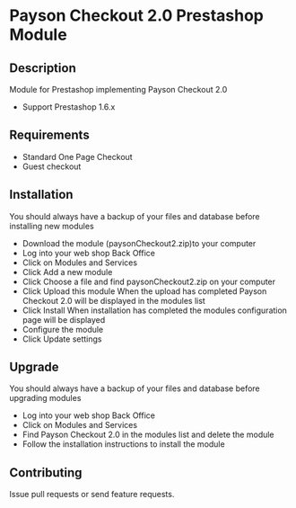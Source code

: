 # Payson Checkout 2.0 Prestashop Module

## Description

Module for Prestashop implementing Payson Checkout 2.0
* Support Prestashop 1.6.x

## Requirements
* Standard One Page Checkout
* Guest checkout

## Installation

You should always have a backup of your files and database before installing new modules
* Download the module (paysonCheckout2.zip)to your computer 
* Log into your web shop Back Office
* Click on Modules and Services
* Click Add a new module
* Click Choose a file and find paysonCheckout2.zip on your computer
* Click Upload this module
When the upload has completed Payson Checkout 2.0 will be displayed in the modules list
* Click Install
When installation has completed the modules configuration page will be displayed
* Configure the module
* Click Update settings

## Upgrade

You should always have a backup of your files and database before upgrading modules
* Log into your web shop Back Office
* Click on Modules and Services
* Find Payson Checkout 2.0 in the modules list and delete the module
* Follow the installation instructions to install the module


## Contributing

Issue pull requests or send feature requests.